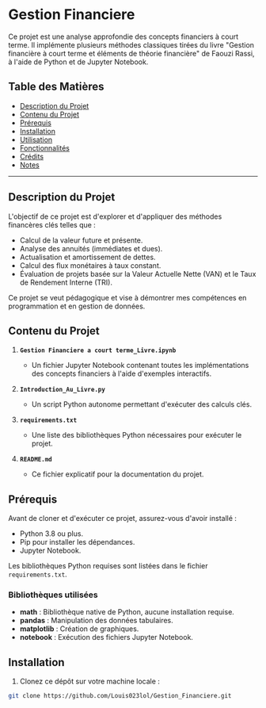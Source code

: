 # Gestion Financiere

Ce projet est une analyse approfondie des concepts financiers à court terme. Il implémente plusieurs méthodes classiques tirées du livre "Gestion financière à court terme et éléments de théorie financière" de Faouzi Rassi, à l'aide de Python et de Jupyter Notebook.

## Table des Matières

- [Description du Projet](#description-du-projet)
- [Contenu du Projet](#contenu-du-projet)
- [Prérequis](#prérequis)
- [Installation](#installation)
- [Utilisation](#utilisation)
- [Fonctionnalités](#fonctionnalités)
- [Crédits](#crédits)
- [Notes](#notes)

---

## Description du Projet

L'objectif de ce projet est d'explorer et d'appliquer des méthodes financères clés telles que :

- Calcul de la valeur future et présente.
- Analyse des annuités (immédiates et dues).
- Actualisation et amortissement de dettes.
- Calcul des flux monétaires à taux constant.
- Évaluation de projets basée sur la Valeur Actuelle Nette (VAN) et le Taux de Rendement Interne (TRI).

Ce projet se veut pédagogique et vise à démontrer mes compétences en programmation et en gestion de données.

## Contenu du Projet

1. **`Gestion Financiere a court terme_Livre.ipynb`**
   - Un fichier Jupyter Notebook contenant toutes les implémentations des concepts financiers à l'aide d'exemples interactifs.

2. **`Introduction_Au_Livre.py`**
   - Un script Python autonome permettant d'exécuter des calculs clés.

3. **`requirements.txt`**
   - Une liste des bibliothèques Python nécessaires pour exécuter le projet.

4. **`README.md`**
   - Ce fichier explicatif pour la documentation du projet.

## Prérequis

Avant de cloner et d'exécuter ce projet, assurez-vous d'avoir installé :

- Python 3.8 ou plus.
- Pip pour installer les dépendances.
- Jupyter Notebook.

Les bibliothèques Python requises sont listées dans le fichier `requirements.txt`.

### Bibliothèques utilisées

- **math** : Bibliothèque native de Python, aucune installation requise.
- **pandas** : Manipulation des données tabulaires.
- **matplotlib** : Création de graphiques.
- **notebook** : Exécution des fichiers Jupyter Notebook.

## Installation

1. Clonez ce dépôt sur votre machine locale :

```bash
git clone https://github.com/Louis023lol/Gestion_Financiere.git

